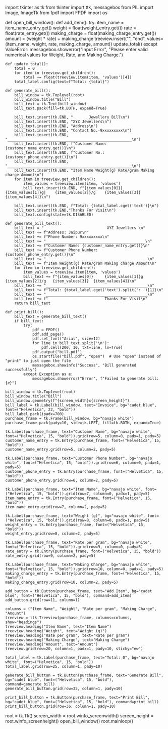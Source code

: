 import tkinter as tk
from tkinter import ttk, messagebox
from PIL import Image, ImageTk
from fpdf import FPDF
import os

def open_bill_window():
    def add_item():
        try:
            item_name = item_name_entry.get()
            weight = float(weight_entry.get())
            rate = float(rate_entry.get())
            making_charge = float(making_charge_entry.get())
            amount = (weight * rate) + making_charge
            treeview.insert("", "end", values=(item_name, weight, rate, making_charge, amount))
            update_total()
        except ValueError:
            messagebox.showerror("Input Error", "Please enter valid numerical values for Weight, Rate, and Making Charge.")

    def update_total():
        total = 0
        for item in treeview.get_children():
            total += float(treeview.item(item, 'values')[4])
        total_label.config(text=f"Total: {total}")

    def generate_bill():
        bill_window = tk.Toplevel(root)
        bill_window.title("Bill")
        bill_text = tk.Text(bill_window)
        bill_text.pack(fill=tk.BOTH, expand=True)

        bill_text.insert(tk.END, "       Jewellery Bill\n")
        bill_text.insert(tk.END, "XYZ Jewellers\n")
        bill_text.insert(tk.END, "Address\n")
        bill_text.insert(tk.END, "Contact No.-9xxxxxxxxx\n")
        bill_text.insert(tk.END, "_______________________________________________________\n")
        bill_text.insert(tk.END, f"Customer Name: {customer_name_entry.get()}\n")
        bill_text.insert(tk.END, f"Customer No.: {customer_phone_entry.get()}\n")
        bill_text.insert(tk.END, "_______________________________________________________\n")
        bill_text.insert(tk.END, "Item Name Weight(g) Rate/gram Making charge Amount\n")
        for item in treeview.get_children():
            item_values = treeview.item(item, 'values')
            bill_text.insert(tk.END, f"{item_values[0]}|    {item_values[1]}g|    {item_values[2]}/g    {item_values[3]}            {item_values[4]}\n")
    
        bill_text.insert(tk.END, f"Total: {total_label.cget('text')}\n")
        bill_text.insert(tk.END,"Thanks For Visit\n")
        bill_text.config(state=tk.DISABLED)

    def generate_bill_text():
        bill_text = "                            XYZ Jewellers \n"
        bill_text += f"Address: Jaipur\n"
        bill_text += f"Phone Number: 9xxxxxxxxx\n"
        bill_text += "____________________________________________\n"
        bill_text += f"Customer Name: {customer_name_entry.get()}\n"
        bill_text += f"Customer Phone Number: {customer_phone_entry.get()}\n"
        bill_text += "_____________________________________________\n"
        bill_text += f"Item Weight(g) Rate/gram Making charge Amount\n"
        for item in treeview.get_children():
            item_values = treeview.item(item, 'values')
            bill_text += f"{item_values[0]}     {item_values[1]}g    {item_values[2]}/g   {item_values[3]}  {item_values[4]}\n"
        bill_text += "_____________________________________________\n"
        bill_text += f"Total: {total_label.cget('text').split(': ')[1]}\n"
        bill_text += "_____________________________________________\n"
        bill_text += f"                         Thanks For Visit\n"
        return bill_text

    def print_bill():
        bill_text = generate_bill_text()
        if bill_text:
            try:
                pdf = FPDF()
                pdf.add_page()
                pdf.set_font("Arial", size=12)
                for line in bill_text.split('\n'):
                    pdf.cell(200, 10, txt=line, ln=True)
                pdf.output("bill.pdf")
                os.startfile("bill.pdf", "open")  # Use "open" instead of "print" to just open the file
                messagebox.showinfo("Success", "Bill generated successfully")
            except Exception as e:
                messagebox.showerror("Error", f"Failed to generate bill: {e}")

    bill_window = tk.Toplevel(root)
    bill_window.title("Bill")
    bill_window.geometry(f"{screen_width}x{screen_height}")
    bill_label = tk.Label(bill_window, text="Invoice", bg="cadet blue", font=("Helvetica", 22, "bold"))
    bill_label.pack(ipadx=700)
    purchase_frame = tk.Frame(bill_window, bg="navajo white")
    purchase_frame.pack(pady=10, side=tk.LEFT, fill=tk.BOTH, expand=True)

    tk.Label(purchase_frame, text="Customer Name", bg="navajo white", font=("Helvetica", 15, "bold")).grid(row=5, column=0, padx=1, pady=5)
    customer_name_entry = tk.Entry(purchase_frame, font=("Helvetica", 15, "bold"))
    customer_name_entry.grid(row=5, column=2, pady=5)

    tk.Label(purchase_frame, text="Customer Phone Number", bg="navajo white", font=("Helvetica", 15, "bold")).grid(row=6, column=0, padx=1, pady=5)
    customer_phone_entry = tk.Entry(purchase_frame, font=("Helvetica", 15, "bold"))
    customer_phone_entry.grid(row=6, column=2, pady=5)

    tk.Label(purchase_frame, text="Item Name", bg="navajo white", font=("Helvetica", 15, "bold")).grid(row=7, column=0, padx=1, pady=5)
    item_name_entry = tk.Entry(purchase_frame, font=("Helvetica", 15, "bold"))
    item_name_entry.grid(row=7, column=2, pady=5)

    tk.Label(purchase_frame, text="Weight (g)", bg="navajo white", font=("Helvetica", 15, "bold")).grid(row=8, column=0, padx=1, pady=5)
    weight_entry = tk.Entry(purchase_frame, font=("Helvetica", 15, "bold"))
    weight_entry.grid(row=8, column=2, pady=5)

    tk.Label(purchase_frame, text="Rate per gram", bg="navajo white", font=("Helvetica", 15, "bold")).grid(row=9, column=0, pady=5)
    rate_entry = tk.Entry(purchase_frame, font=("Helvetica", 15, "bold"))
    rate_entry.grid(row=9, column=2, pady=5)

    tk.Label(purchase_frame, text="Making Charge", bg="navajo white", font=("Helvetica", 15, "bold")).grid(row=10, column=0, padx=1, pady=5)
    making_charge_entry = tk.Entry(purchase_frame, font=("Helvetica", 15, "bold"))
    making_charge_entry.grid(row=10, column=2, pady=5)

    add_button = tk.Button(purchase_frame, text="Add Item", bg="cadet blue", font=("Helvetica", 15, "bold"), command=add_item)
    add_button.grid(row=11, column=1)

    columns = ("Item Name", "Weight", "Rate per gram", "Making Charge", "Amount")
    treeview = ttk.Treeview(purchase_frame, columns=columns, show="headings")
    treeview.heading("Item Name", text="Item Name")
    treeview.heading("Weight", text="Weight (g)")
    treeview.heading("Rate per gram", text="Rate per gram")
    treeview.heading("Making Charge", text="Making Charge")
    treeview.heading("Amount", text="Amount")
    treeview.grid(row=20, column=1, padx=1, pady=10, sticky="ew")

    total_label = tk.Label(purchase_frame, text="Total: 0", bg="navajo white", font=("Helvetica", 15, "bold"))
    total_label.grid(row=25, column=1, pady=10)

    generate_bill_button = tk.Button(purchase_frame, text="Generate Bill", bg="cadet blue", font=("Helvetica", 15, "bold"), command=generate_bill)
    generate_bill_button.grid(row=35, column=1, pady=10)

    print_bill_button = tk.Button(purchase_frame, text="Print Bill", bg="cadet blue", font=("Helvetica", 15, "bold"), command=print_bill)
    print_bill_button.grid(row=36, column=1, pady=10)

root = tk.Tk()
screen_width = root.winfo_screenwidth()
screen_height = root.winfo_screenheight()
open_bill_window()
root.mainloop()

